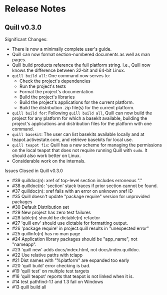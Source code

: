 # Release Notes

## Quill v0.3.0

Significant Changes:

* There is now a minimally complete user's guide.
* Quill can now format section-numbered documents as well as man pages.
* Quill build products reference the full platform string.  I.e., Quill now knows 
  the difference between 32-bit and 64-bit Linux.
* `quill build all`: One command now serves to:
  * Check the project's dependencies
  * Run the project's tests
  * Format the project's documentation
  * Build the project's libraries
  * Build the project's applications for the current platform.
  * Build the distribution .zip file(s) for the current platform.
* `quill build for`: Following `quill build all`, Quill can now build the
   project for any platform for which a basekit available, building the 
   project's applications and distribution files for the platform with 
   one command.
* `quill basekit`: The user can list basekits available locally and at
   teapot.activestate.com, and retrieve basekits for local use.
* `quill teapot fix`: Quill has a new scheme for managing the permissions on the 
  local teapot that does not require running Quill with `sudo`.  It should also 
  work better on Linux. 
* Considerable work on the internals.

Issues Closed in Quill v0.3.0

* #39 quilldoc(n): xref of top-level section includes erroneous "."
* #38 quilldoc(n): 'section' stack traces if prior section cannot be found.
* #37 quilldoc(n): xref fails with an error on unknown xref ID
* #35 Quill doesn't update "package require" version for unprovided packages
* #30 Default Distribution set
* #29 New project has zero test failures
* #28 table(n) should be dictable(n)  refactor
* #27 'quill env' should use dictable for formatting output.
* #26 'package require' in project.quill results in "unexpected error"
* #25 quillinfo(n) has no man page
* #24 Application library packages should be "app_name", not "nameapp".
* #23 'quill new' adds docs/index.html, not docs/index.quilldoc.
* #22 Use relative paths with tclapp
* #21 Dist names with "%platform" are expanded too early
* #20 'quill build' error checking is bad.
* #19 'quill test' on multiple test targets
* #16 'quill teapot' reports that teapot is not linked when it is.
* #14 test pathfind-1.1 and 1.3 fail on Windows
* #13 quill build all